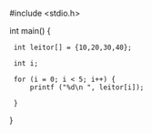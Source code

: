 #include <stdio.h>

int main()
{

     int leitor[] = {10,20,30,40};
     
     int i;
     
     for (i = 0; i < 5; i++) {
         printf ("%d\n ", leitor[i]);
         
     }
 }
